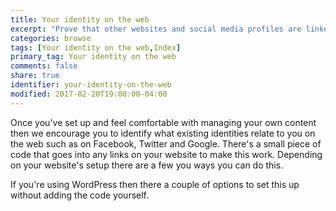 ```yaml
---
title: Your identity on the web
excerpt: "Prove that other websites and social media profiles are linked to you and much more!"
categories: browse
tags: [Your identity on the web,Index]
primary_tag: Your identity on the web
comments: false
share: true
identifier: your-identity-on-the-web
modified: 2017-02-20T19:00:00-04:00
---
```


Once you've set up and feel comfortable with managing your own content then we encourage you to identify what existing identities relate to you on the web such as on Facebook, Twitter and Google. There's a small piece of code that goes into any links on your website to make this work. Depending on your website's setup there are a few you ways you can do this.

If you're using WordPress then there a couple of options to set this up without adding the code yourself.
